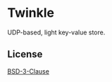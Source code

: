 # Twinkle

UDP-based, light key-value store.

## License

[BSD-3-Clause](https://opensource.org/licenses/BSD-3-Clause)

